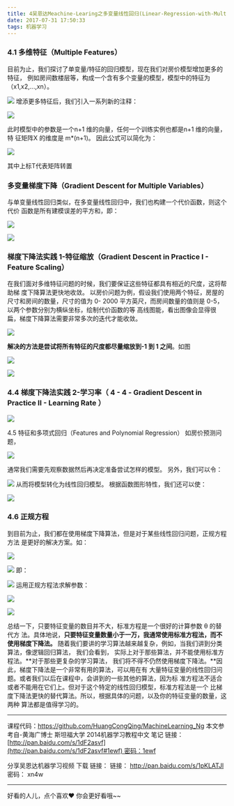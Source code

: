 ```yaml
---
title: 4吴恩达Meachine-Learing之多变量线性回归(Linear-Regression-with-Multiple-Variables
date: 2017-07-31 17:50:33
tags: 机器学习
---
```


### 4.1 多维特征（Multiple Features）

目前为止，我们探讨了单变量/特征的回归模型，现在我们对房价模型增加更多的特征，
例如房间数楼层等，构成一个含有多个变量的模型，模型中的特征为（x1,x2,...,xn）。

<!-- more -->
![](http://upload-images.jianshu.io/upload_images/4340772-1f191d21e55d98f4.png?imageMogr2/auto-orient/strip%7CimageView2/2/w/1240)
增添更多特征后，我们引入一系列新的注释：

![](http://upload-images.jianshu.io/upload_images/4340772-180da621f43c6f22.png?imageMogr2/auto-orient/strip%7CimageView2/2/w/1240)


此时模型中的参数是一个n+1 维的向量，任何一个训练实例也都是n+1 维的向量，特
征矩阵X 的维度是 m*(n+1)。 因此公式可以简化为：


![](http://upload-images.jianshu.io/upload_images/4340772-edc2e9392908307f.png?imageMogr2/auto-orient/strip%7CimageView2/2/w/1240)

其中上标T代表矩阵转置

### 多变量梯度下降（Gradient Descent for Multiple Variables）
与单变量线性回归类似，在多变量线性回归中，我们也构建一个代价函数，则这个代价
函数是所有建模误差的平方和，即：


![](http://upload-images.jianshu.io/upload_images/4340772-5f313742fbd494bc.png?imageMogr2/auto-orient/strip%7CimageView2/2/w/1240)


![](http://upload-images.jianshu.io/upload_images/4340772-5af73912ae8d57b5.png?imageMogr2/auto-orient/strip%7CimageView2/2/w/1240)


### 梯度下降法实践 1-特征缩放（Gradient Descent in Practice I - Feature Scaling）

在我们面对多维特征问题的时候，我们要保证这些特征都具有相近的尺度，这将帮助梯
度下降算法更快地收敛。
以房价问题为例，假设我们使用两个特征，房屋的尺寸和房间的数量，尺寸的值为 0-
2000 平方英尺，而房间数量的值则是 0-5，以两个参数分别为横纵坐标，绘制代价函数的等
高线图能，看出图像会显得很扁，梯度下降算法需要非常多次的迭代才能收敛。

![](http://upload-images.jianshu.io/upload_images/4340772-b30d7a4626a448a8.png?imageMogr2/auto-orient/strip%7CimageView2/2/w/1240)

**解决的方法是尝试将所有特征的尺度都尽量缩放到-1 到 1 之间**。如图


![](http://upload-images.jianshu.io/upload_images/4340772-af0656dc9495c189.png?imageMogr2/auto-orient/strip%7CimageView2/2/w/1240)



![](http://upload-images.jianshu.io/upload_images/4340772-18c515d38ca48058.png?imageMogr2/auto-orient/strip%7CimageView2/2/w/1240)

### 4.4 梯度下降法实践 2-学习率（ 4 - 4 - Gradient Descent in Practice II - Learning Rate ）


![](http://upload-images.jianshu.io/upload_images/4340772-90190186d51141a6.png?imageMogr2/auto-orient/strip%7CimageView2/2/w/1240)

4.5 特征和多项式回归（Features and Polynomial Regression）
如房价预测问题，

![](http://upload-images.jianshu.io/upload_images/4340772-b18672f4255bf463.png?imageMogr2/auto-orient/strip%7CimageView2/2/w/1240)

通常我们需要先观察数据然后再决定准备尝试怎样的模型。 另外，我们可以令：


![](http://upload-images.jianshu.io/upload_images/4340772-7477d879ce940fb4.png?imageMogr2/auto-orient/strip%7CimageView2/2/w/1240)
从而将模型转化为线性回归模型。
根据函数图形特性，我们还可以使：

![](http://upload-images.jianshu.io/upload_images/4340772-d2deb364c6247051.png?imageMogr2/auto-orient/strip%7CimageView2/2/w/1240)

### 4.6 正规方程
到目前为止，我们都在使用梯度下降算法，但是对于某些线性回归问题，正规方程方法
是更好的解决方案。如：

![](http://upload-images.jianshu.io/upload_images/4340772-2e46b29c3f743adb.png?imageMogr2/auto-orient/strip%7CimageView2/2/w/1240)


![](http://upload-images.jianshu.io/upload_images/4340772-a7cf37ccc37d368a.png?imageMogr2/auto-orient/strip%7CimageView2/2/w/1240)
即：

![](http://upload-images.jianshu.io/upload_images/4340772-f2c0392a7e2d81ad.png?imageMogr2/auto-orient/strip%7CimageView2/2/w/1240)
运用正规方程法求解参数：

![](http://upload-images.jianshu.io/upload_images/4340772-4efdfb007caab334.png?imageMogr2/auto-orient/strip%7CimageView2/2/w/1240)


![](http://upload-images.jianshu.io/upload_images/4340772-2acc7854d7bc1022.png?imageMogr2/auto-orient/strip%7CimageView2/2/w/1240)

总结一下，只要特征变量的数目并不大，标准方程是一个很好的计算参数 θ 的替代方
法。具体地说，**只要特征变量数量小于一万，我通常使用标准方程法，而不使用梯度下降法。**
随着我们要讲的学习算法越来越复杂，例如，当我们讲到分类算法，像逻辑回归算法，
我们会看到， 实际上对于那些算法，并不能使用标准方程法。**对于那些更复杂的学习算法，
我们将不得不仍然使用梯度下降法。**因此，梯度下降法是一个非常有用的算法，可以用在有
大量特征变量的线性回归问题。或者我们以后在课程中，会讲到的一些其他的算法，因为标
准方程法不适合或者不能用在它们上。但对于这个特定的线性回归模型，标准方程法是一个
比梯度下降法更快的替代算法。所以，根据具体的问题，以及你的特征变量的数量，这两种
算法都是值得学习的。



---
课程代码：https://github.com/HuangCongQing/MachineLearning_Ng
本文参考自-黄海广博士 斯坦福大学 2014机器学习教程中文 笔记
链接：[http://pan.baidu.com/s/1dF2asvf](http://pan.baidu.com/s/1dF2asvf#1ewf) 密码：1ewf

分享吴恩达机器学习视频 下载 链接： 
链接： http://pan.baidu.com/s/1pKLATJl 密码： xn4w

---
好看的人儿，点个喜欢❤ 你会更好看哦~~
